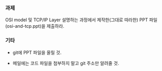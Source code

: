 ### 과제
OSI model 및 TCP/IP Layer 설명하는 과정에서 제작한(그대로 따라한) PPT 파일(osi-and-tcp.ppt)을 제출하라.

### 기타
* git에 PPT 파일을 올릴 것.

* 메일에는 코드 파일을 첨부하지 말고 git 주소만 알려줄 것.
